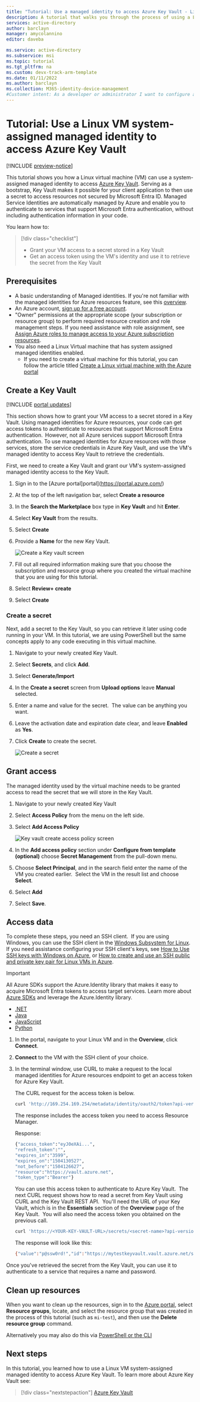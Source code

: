 ```yaml
---
title: "Tutorial: Use a managed identity to access Azure Key Vault - Linux"
description: A tutorial that walks you through the process of using a Linux VM system-assigned managed identity to access Azure Resource Manager.
services: active-directory
author: barclayn
manager: amycolannino
editor: daveba

ms.service: active-directory
ms.subservice: msi
ms.topic: tutorial
ms.tgt_pltfrm: na
ms.custom: devx-track-arm-template
ms.date: 01/11/2022
ms.author: barclayn
ms.collection: M365-identity-device-management
#Customer intent: As a developer or administrator I want to configure a Linux virtual machine to retrieve a secret from key vault using a managed identity and have a simple way to validate my configuration before using it for development
---
```


# Tutorial: Use a Linux VM system-assigned managed identity to access Azure Key Vault 

[!INCLUDE [preview-notice](~/includes/entra-msi-preview-notice.md)]

This tutorial shows you how a Linux virtual machine (VM) can use a system-assigned managed identity to access [Azure Key Vault](/azure/key-vault/general/overview). Serving as a bootstrap, Key Vault makes it possible for your client application to then use a secret to access resources not secured by Microsoft Entra ID. Managed Service Identities are automatically managed by Azure and enable you to authenticate to services that support Microsoft Entra authentication, without including authentication information in your code.

You learn how to:

> [!div class="checklist"]
> * Grant your VM access to a secret stored in a Key Vault 
> * Get an access token using the VM's identity and use it to retrieve the secret from the Key Vault 
 
## Prerequisites

- A basic understanding of Managed identities. If you're not familiar with the managed identities for Azure resources feature, see this [overview](overview.md). 
- An Azure account, [sign up for a free account](https://azure.microsoft.com/free/).
- "Owner" permissions at the appropriate scope (your subscription or resource group) to perform required resource creation and role management steps. If you need assistance with role assignment, see [Assign Azure roles to manage access to your Azure subscription resources](/azure/role-based-access-control/role-assignments-portal).
- You also need a Linux Virtual machine that has system assigned managed identities enabled.
  - If you need to create  a virtual machine for this tutorial, you can follow the article titled [Create a Linux virtual machine with the Azure portal](/azure/virtual-machines/linux/quick-create-portal#create-virtual-machine)


## Create a Key Vault  

[!INCLUDE [portal updates](~/includes/portal-update.md)]

This section shows how to grant your VM access to a secret stored in a Key Vault. Using managed identities for Azure resources, your code can get access tokens to authenticate to resources that support Microsoft Entra authentication.  However, not all Azure services support Microsoft Entra authentication. To use managed identities for Azure resources with those services, store the service credentials in Azure Key Vault, and use the VM's managed identity to access Key Vault to retrieve the credentials.

First, we need to create a Key Vault and grant our VM's system-assigned managed identity access to the Key Vault.

1. Sign in to the [Azure portal]portal](https://portal.azure.com/)
1. At the top of the left navigation bar, select **Create a resource**  
1. In the **Search the Marketplace** box type in **Key Vault** and hit **Enter**.  
1. Select **Key Vault** from the results.
1. Select **Create**
1. Provide a **Name** for the new Key Vault.

    ![Create a Key vault screen](./media/tutorial-linux-vm-access-nonaad/create-key-vault.png)

1. Fill out all required information making sure that you choose the subscription and resource group where you created the virtual machine that you are using for this tutorial.
1. Select **Review+ create**
1. Select **Create**

### Create a secret

Next, add a secret to the Key Vault, so you can retrieve it later using code running in your VM. In this tutorial, we are using PowerShell but the same concepts apply to any code executing in this virtual machine.

1. Navigate to your newly created Key Vault.
1. Select **Secrets**, and click **Add**.
1. Select **Generate/Import**
1. In the **Create a secret** screen from **Upload options** leave **Manual** selected.
1. Enter a name and value for the secret.  The value can be anything you want. 
1. Leave the activation date and expiration date clear, and leave **Enabled** as **Yes**. 
1. Click **Create** to create the secret.

   ![Create a secret](./media/tutorial-linux-vm-access-nonaad/create-secret.png)

## Grant access

The managed identity used by the virtual machine needs to be granted access to read the secret that we will store in the Key Vault.

1. Navigate to your newly created Key Vault
1. Select **Access Policy** from the menu on the left side.
1. Select **Add Access Policy**

   ![Key vault create access policy screen](./media/tutorial-linux-vm-access-nonaad/key-vault-access-policy.png)

1. In the **Add access policy** section under **Configure from template (optional)** choose **Secret Management** from the pull-down menu.
1. Choose **Select Principal**, and in the search field enter the name of the VM you created earlier.  Select the VM in the result list and choose **Select**.
1. Select **Add**
1. Select **Save**.

## Access data

To complete these steps, you need an SSH client.  If you are using Windows, you can use the SSH client in the [Windows Subsystem for Linux](/windows/wsl/about). If you need assistance configuring your SSH client's keys, see [How to Use SSH keys with Windows on Azure](/azure/virtual-machines/linux/ssh-from-windows), or [How to create and use an SSH public and private key pair for Linux VMs in Azure](/azure/virtual-machines/linux/mac-create-ssh-keys).

>[!IMPORTANT]
> All Azure SDKs support the Azure.Identity library that makes it easy to acquire Microsoft Entra tokens to access target services. Learn more about [Azure SDKs](https://azure.microsoft.com/downloads/) and leverage the Azure.Identity library.
> - [.NET](/dotnet/api/overview/azure/identity-readme)
> - [Java](/java/api/overview/azure/identity-readme)
> - [JavaScript](/javascript/api/overview/azure/identity-readme)
> - [Python](/python/api/overview/azure/identity-readme)


1. In the portal, navigate to your Linux VM and in the **Overview**, click **Connect**. 
2. **Connect** to the VM with the SSH client of your choice. 
3. In the terminal window, use CURL to make a request to the local managed identities for Azure resources endpoint to get an access token for Azure Key Vault.  
 
 
    The CURL request for the access token is below.  
    
    ```bash
    curl 'http://169.254.169.254/metadata/identity/oauth2/token?api-version=2018-02-01&resource=https%3A%2F%2Fvault.azure.net' -H Metadata:true  
    ```
    The response includes the access token you need to access Resource Manager. 
    
    Response:  
    
    ```bash
    {"access_token":"eyJ0eXAi...",
    "refresh_token":"",
    "expires_in":"3599",
    "expires_on":"1504130527",
    "not_before":"1504126627",
    "resource":"https://vault.azure.net",
    "token_type":"Bearer"} 
    ```
    
    You can use this access token to authenticate to Azure Key Vault.  The next CURL request shows how to read a secret from Key Vault using CURL and the Key Vault REST API.  You'll need the URL of your Key Vault, which is in the **Essentials** section of the **Overview** page of the Key Vault.  You will also need the access token you obtained on the previous call. 
        
    ```bash
    curl 'https://<YOUR-KEY-VAULT-URL>/secrets/<secret-name>?api-version=2016-10-01' -H "Authorization: Bearer <ACCESS TOKEN>" 
    ```
    
    The response will look like this: 
    
    ```bash
    {"value":"p@ssw0rd!","id":"https://mytestkeyvault.vault.azure.net/secrets/MyTestSecret/7c2204c6093c4d859bc5b9eff8f29050","attributes":{"enabled":true,"created":1505088747,"updated":1505088747,"recoveryLevel":"Purgeable"}} 
    ```
    
Once you've retrieved the secret from the Key Vault, you can use it to authenticate to a service that requires a name and password.

## Clean up resources

When you want to clean up the resources, sign in to the [Azure portal](https://portal.azure.com), select **Resource groups**, locate, and select the resource group that was created in the process of this tutorial (such as `mi-test`), and then use the **Delete resource group** command.

Alternatively you may also do this via [PowerShell or the CLI](/azure/azure-resource-manager/management/delete-resource-group)

## Next steps

In this tutorial, you learned how to use a Linux VM system-assigned managed identity to access Azure Key Vault.  To learn more about Azure Key Vault see:

> [!div class="nextstepaction"]
>[Azure Key Vault](/azure/key-vault/general/overview)
